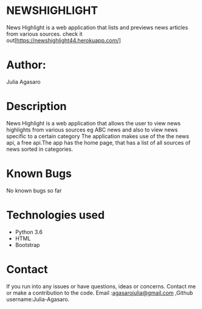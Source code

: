 # NEWSHIGHLIGHT
News Highlight is a web application that lists and previews news articles from various sources.
check it out[https://newshighlight44.herokuapp.com/]

# Author:
Julia Agasaro

# Description

News Highlight is a web application that allows the user to view news highlights from various sources eg ABC news and also to view news specific to a certain category The application makes use of the the news api, a free api.The app has the home page, that has a list of all sources of news sorted in categories.

# Known Bugs
No known bugs so far

# Technologies used
- Python 3.6
- HTML
- Bootstrap
# Contact

If you run into any issues or have questions, ideas or concerns. Contact me or make a contribution to the code. Email :agasarojulia@gmail.com ,Github username:Julia-Agasaro.